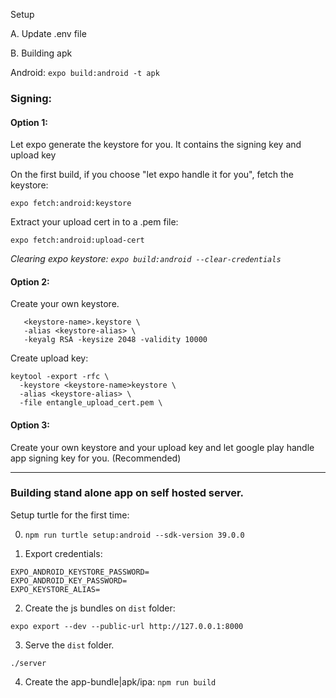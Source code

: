 Setup

A. Update .env file

B. Building apk

Android: `expo build:android -t apk`

### Signing:

#### Option 1:

Let expo generate the keystore for you. It contains the signing key and upload key

On the first build, if you choose "let expo handle it for you", fetch the keystore:

`expo fetch:android:keystore`

Extract your upload cert in to a .pem file:

`expo fetch:android:upload-cert`

_Clearing expo keystore: `expo build:android --clear-credentials`_

#### Option 2:

Create your own keystore.

```keytool -genkey -v -keystore \
   <keystore-name>.keystore \
   -alias <keystore-alias> \
   -keyalg RSA -keysize 2048 -validity 10000
```

Create upload key:

```
keytool -export -rfc \
  -keystore <keystore-name>keystore \
  -alias <keystore-alias> \
  -file entangle_upload_cert.pem \
```

#### Option 3:

Create your own keystore and your upload key and let google play handle app signing key for you. (Recommended)

---

### Building stand alone app on self hosted server.

Setup turtle for the first time:

0. `npm run turtle setup:android --sdk-version 39.0.0`

1. Export credentials:

```
EXPO_ANDROID_KEYSTORE_PASSWORD=
EXPO_ANDROID_KEY_PASSWORD=
EXPO_KEYSTORE_ALIAS=
```

2. Create the js bundles on `dist` folder:

`expo export --dev --public-url http://127.0.0.1:8000`

3. Serve the `dist` folder.

`./server`

4. Create the app-bundle|apk/ipa: `npm run build`

